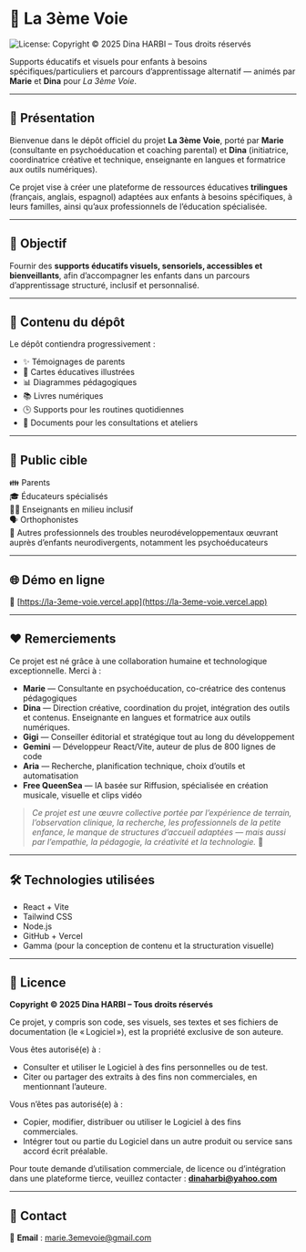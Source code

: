 # 🌱 La 3ème Voie
![License: Copyright © 2025 Dina HARBI – Tous droits réservés](https://img.shields.io/badge/Licence-Copyright%20%C2%A9%202025%20Dina%20HARBI%20%E2%80%93%20Tous%20droits%20r%C3%A9serv%C3%A9s-lightgrey.svg)

Supports éducatifs et visuels pour enfants à besoins spécifiques/particuliers et parcours d’apprentissage alternatif — animés par **Marie** et **Dina** pour *La 3ème Voie*.

---

## 📘 Présentation

Bienvenue dans le dépôt officiel du projet **La 3ème Voie**, porté par **Marie** (consultante en psychoéducation et coaching parental) et **Dina** (initiatrice, coordinatrice créative et technique, enseignante en langues et formatrice aux outils numériques).

Ce projet vise à créer une plateforme de ressources éducatives **trilingues** (français, anglais, espagnol) adaptées aux enfants à besoins spécifiques, à leurs familles, ainsi qu’aux professionnels de l’éducation spécialisée.

---

## 🎯 Objectif

Fournir des **supports éducatifs visuels, sensoriels, accessibles et bienveillants**, afin d’accompagner les enfants dans un parcours d’apprentissage structuré, inclusif et personnalisé.

---

## 📂 Contenu du dépôt

Le dépôt contiendra progressivement :

- ✨ Témoignages de parents  
- 🧠 Cartes éducatives illustrées  
- 📊 Diagrammes pédagogiques  
- 📚 Livres numériques  
- 🕒 Supports pour les routines quotidiennes  
- 📄 Documents pour les consultations et ateliers  

---

## 🧭 Public cible

👪 Parents  
🎓 Éducateurs spécialisés  
👩‍🏫 Enseignants en milieu inclusif  
🗣 Orthophonistes  
👥 Autres professionnels des troubles neurodéveloppementaux œuvrant auprès d’enfants neurodivergents, notamment les psychoéducateurs  

---

## 🌐 Démo en ligne

🔗 [https://la-3eme-voie.vercel.app](https://la-3eme-voie.vercel.app)

---

## ❤️ Remerciements

Ce projet est né grâce à une collaboration humaine et technologique exceptionnelle. Merci à :

- **Marie** — Consultante en psychoéducation, co-créatrice des contenus pédagogiques  
- **Dina** — Direction créative, coordination du projet, intégration des outils et contenus. Enseignante en langues et formatrice aux outils numériques.  
- **Gigi** — Conseiller éditorial et stratégique tout au long du développement  
- **Gemini** — Développeur React/Vite, auteur de plus de 800 lignes de code  
- **Aria** — Recherche, planification technique, choix d’outils et automatisation  
- **Free QueenSea** — IA basée sur Riffusion, spécialisée en création musicale, visuelle et clips vidéo  

> *Ce projet est une œuvre collective portée par l’expérience de terrain, l’observation clinique, la recherche, les professionnels de la petite enfance, le manque de structures d’accueil adaptées — mais aussi par l’empathie, la pédagogie, la créativité et la technologie.* 💫

---

## 🛠️ Technologies utilisées

- React + Vite  
- Tailwind CSS  
- Node.js  
- GitHub + Vercel  
- Gamma (pour la conception de contenu et la structuration visuelle)  

---

## 📝 Licence

**Copyright © 2025 Dina HARBI – Tous droits réservés**

Ce projet, y compris son code, ses visuels, ses textes et ses fichiers de documentation (le « Logiciel »), est la propriété exclusive de son auteure.

Vous êtes autorisé(e) à :
- Consulter et utiliser le Logiciel à des fins personnelles ou de test.
- Citer ou partager des extraits à des fins non commerciales, en mentionnant l’auteure.

Vous n’êtes pas autorisé(e) à :
- Copier, modifier, distribuer ou utiliser le Logiciel à des fins commerciales.
- Intégrer tout ou partie du Logiciel dans un autre produit ou service sans accord écrit préalable.

Pour toute demande d’utilisation commerciale, de licence ou d’intégration dans une plateforme tierce, veuillez contacter : **dinaharbi@yahoo.com**

---

## 📧 Contact

📮 **Email** : marie.3emevoie@gmail.com
